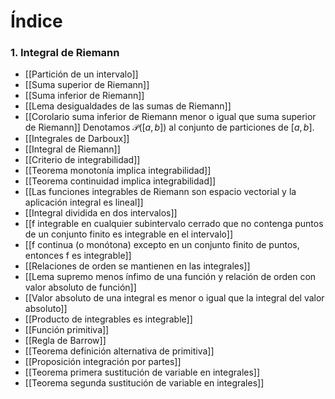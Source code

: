 # Índice

### 1. Integral de Riemann
- [[Partición de un intervalo]]
- [[Suma superior de Riemann]]
- [[Suma inferior de Riemann]]
- [[Lema desigualdades de las sumas de Riemann]]
- [[Corolario suma inferior de Riemann menor o igual que suma superior de Riemann]]
Denotamos $\mathcal P([a,b])$ al conjunto de particiones de $[a,b]$. 
- [[Integrales de Darboux]]
- [[Integral de Riemann]]
- [[Criterio de integrabilidad]]
- [[Teorema monotonía implica integrabilidad]]
- [[Teorema continuidad implica integrabilidad]]
- [[Las funciones integrables de Riemann son espacio vectorial y la aplicación integral es lineal]]
- [[Integral dividida en dos intervalos]]
- [[f integrable en cualquier subintervalo cerrado que no contenga puntos de un conjunto finito es integrable en el intervalo]]
- [[f continua (o monótona) excepto en un conjunto finito de puntos, entonces f es integrable]]
- [[Relaciones de orden se mantienen en las integrales]]
- [[Lema supremo menos ínfimo de una función y relación de orden con valor absoluto de función]]
- [[Valor absoluto de una integral es menor o igual que la integral del valor absoluto]]
- [[Producto de integrables es integrable]]
- [[Función primitiva]]
- [[Regla de Barrow]]
- [[Teorema definición alternativa de primitiva]]
- [[Proposición integración por partes]]
- [[Teorema primera sustitución de variable en integrales]]
- [[Teorema segunda sustitución de variable en integrales]]
